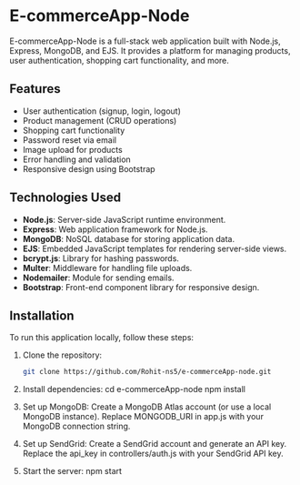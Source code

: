 # E-commerceApp-Node

E-commerceApp-Node is a full-stack web application built with Node.js, Express, MongoDB, and EJS. It provides a platform for managing products, user authentication, shopping cart functionality, and more.

## Features

- User authentication (signup, login, logout)
- Product management (CRUD operations)
- Shopping cart functionality
- Password reset via email
- Image upload for products
- Error handling and validation
- Responsive design using Bootstrap

## Technologies Used

- **Node.js**: Server-side JavaScript runtime environment.
- **Express**: Web application framework for Node.js.
- **MongoDB**: NoSQL database for storing application data.
- **EJS**: Embedded JavaScript templates for rendering server-side views.
- **bcrypt.js**: Library for hashing passwords.
- **Multer**: Middleware for handling file uploads.
- **Nodemailer**: Module for sending emails.
- **Bootstrap**: Front-end component library for responsive design.

## Installation

To run this application locally, follow these steps:

1. Clone the repository:
   ```bash
   git clone https://github.com/Rohit-ns5/e-commerceApp-node.git

2. Install dependencies:
    cd e-commerceApp-node
    npm install

3. Set up MongoDB:
    Create a MongoDB Atlas account (or use a local MongoDB instance).
    Replace MONGODB_URI in app.js with your MongoDB connection string. 

4. Set up SendGrid:
    Create a SendGrid account and generate an API key.
    Replace the api_key in controllers/auth.js with your SendGrid API key. 

5. Start the server:
    npm start

